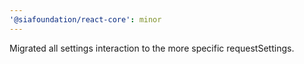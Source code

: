 ```yaml
---
'@siafoundation/react-core': minor
---
```


Migrated all settings interaction to the more specific requestSettings.
